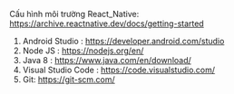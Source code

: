 Cấu hình môi trường React_Native:
https://archive.reactnative.dev/docs/getting-started
1. Android Studio : https://developer.android.com/studio
2. Node JS : https://nodejs.org/en/
3. Java 8 : https://www.java.com/en/download/
4. Visual Studio Code : https://code.visualstudio.com/
5. Git: https://git-scm.com/
